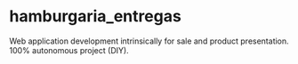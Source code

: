 # hamburgaria_entregas

Web application development intrinsically for sale and product presentation.
100% autonomous project (DIY).
